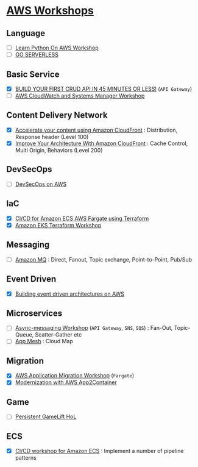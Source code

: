 # [AWS Workshops](https://workshops.aws/)

## Language

- [ ] [Learn Python On AWS Workshop](https://catalog.us-east-1.prod.workshops.aws/workshops/3d705026-9edc-40e8-b353-bdabb116c89c/en-US)
- [ ] [GO SERVERLESS](https://golang.serverlessworkshops.io/)

## Basic Service

- [x] [BUILD YOUR FIRST CRUD API IN 45 MINUTES OR LESS!](https://simple-crud-api.workshop.aws/) (`API Gateway`)
- [ ] [AWS CloudWatch and Systems Manager Workshop](https://catalog.us-east-1.prod.workshops.aws/workshops/a8e9c6a6-0ba9-48a7-a90d-378a440ab8ba/en-US)

## Content Delivery Network

- [x] [Accelerate your content using Amazon CloudFront](https://catalog.us-east-1.prod.workshops.aws/workshops/9331108e-464e-4699-8a9c-486090105878/en-US) : Distribution, Response header (Level 100)
- [x] [Improve Your Architecture With Amazon CloudFront](https://catalog.us-east-1.prod.workshops.aws/workshops/4557215e-2a5c-4522-a69b-8d058aba088c/en-US/) : Cache Control, Multi Origin, Behaviors (Level 200)

## DevSecOps

- [ ] [DevSecOps on AWS](https://devsecops.workshop.aws/en/)

## IaC

- [x] [CI/CD for Amazon ECS AWS Fargate using Terraform](https://devops-ecs-fargate.workshop.aws/en/)
- [x] [Amazon EKS Terraform Workshop](https://tf-eks-workshop.workshop.aws/)

## Messaging

- [ ] [Amazon MQ](https://amazon-mq-intro.workshop.aws/) : Direct, Fanout, Topic exchange, Point-to-Point, Pub/Sub

## Event Driven

- [x] [Building event driven architectures on AWS](https://event-driven-architecture.workshop.aws/)

## Microservices

- [ ] [Async-messaging Workshop](https://async-messaging.workshop.aws/) (`API Gateway`, `SNS`, `SQS`) : Fan-Out, Topic-Queue, Scatter-Gather etc
- [ ] [App Mesh](https://www.appmeshworkshop.com/introduction/) : Cloud Map

## Migration

- [x] [AWS Application Migration Workshop](https://application-migration-with-aws.workshop.aws/en/) (`Fargate`)
- [x] [Modernization with AWS App2Container](https://app2container.workshop.aws/ko/)

## Game

- [ ] [Persistent GameLift HoL](https://gamelift-persistent-workshop.workshop.aws/ko/intro.html)

## ECS

- [x] [CI/CD workshop for Amazon ECS](https://catalog.us-east-1.prod.workshops.aws/workshops/869f7eee-d3a2-490b-bf9a-ac90a8fb2d36/en-US/) : Implement a number of pipeline patterns

